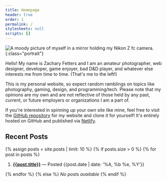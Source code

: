 ```yaml
---
title: Homepage
header: true
order: 1
permalink: /
stylesheets: null
scripts: []
---
```

![A moody picture of myself in a mirror holding my Nikon Z fc camera.](https://res.cloudinary.com/attkzach/image/upload/uploads/gwzef47tirgj8bi3jtpi.webp){:class="portrait"}

Hello! My name is Zachary Fetters and I am an amateur photographer, web designer, developer, game enjoyer, bad D&D player, and whatever else interests me from time to time. (That's me to the left!)

This is my personal website, so expect random ramblings on topics like photography, gaming, design, and programming/tech. Please note that my opinions are my own and are not reflective of those held by any past, current, or future employers or organizations I am a part of.

If you're interested in spinning up your own site like mine, feel free to visit the [GitHub repository](https://github.com/zfett/zach.fetters.me) for my website and clone it for yourself! It's entirely hosted on GitHub and published via [Netlify](https://www.netlify.com).

## Recent Posts

{% assign posts = site.posts | limit: 10 %}
{% if posts.size > 0 %}
{% for post in posts %}

1. **[{{post.title}}]({{post.url}})** — Posted {{post.date | date: '%A, %b %e, %Y'}}

{% endfor %}
{% else %}
*No posts available*
{% endif %}
